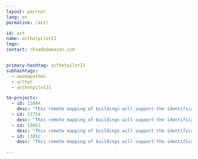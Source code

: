 ```yaml
---
layout: partner
lang: en
permalink: /act/

id: act
name: acthotpilot21
logo: 
contact: rhoadk@amazon.com


primary-hashtag: acthotpilot21
subhashtags:
  - awsmapathon
  - acthot
  - acthotpilot21

tm-projects:
  - id: 13844
    desc: "This remote mapping of buildings will support the identification and characterization of settlements, as well as the implementation of planned activities and largely the generation of data for humanitarian activities."
  - id: 13754
    desc: "This remote mapping of buildings will support the identification and characterization of settlements, as well as the implementation of planned activities and largely the generation of data for humanitarian activities."
  - id: 13851
    desc: "This remote mapping of buildings will support the identification and characterization of settlements, as well as the implementation of planned activities and largely the generation of data for humanitarian activities."
  - id: 13852
    desc: "This remote mapping of buildings will support the identification and characterization of settlements, as well as the implementation of planned activities and largely the generation of data for humanitarian activities."

---
```

